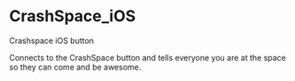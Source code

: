 # CrashSpace_iOS
Crashspace iOS button

Connects to the CrashSpace button and tells everyone you are at the space so they can come and be awesome.
